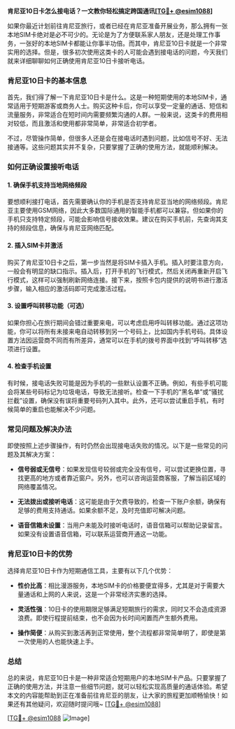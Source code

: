**肯尼亚10日卡怎么接电话？一文教你轻松搞定跨国通讯[[TG💪+ @esim1088](https://t.me/s/esim1088)]**

如果你最近计划前往肯尼亚旅行，或者已经在肯尼亚准备开展业务，那么拥有一张本地SIM卡绝对是必不可少的。无论是为了方便联系家人朋友，还是处理工作事务，一张好的本地SIM卡都能让你事半功倍。而其中，肯尼亚10日卡就是一个非常实用的选择。但是，很多初次使用这类卡的人可能会遇到接电话的问题，今天我们就来详细聊聊如何正确使用肯尼亚10日卡接听电话。

### 肯尼亚10日卡的基本信息

首先，我们得了解一下肯尼亚10日卡是什么。这是一种短期使用的本地SIM卡，通常适用于短期游客或商务人士。购买这种卡后，你可以享受一定量的通话、短信和流量服务，非常适合在短时间内需要频繁沟通的人群。一般来说，这类卡的费用相对较低，而且激活和使用都非常简单，非常适合初学者。

不过，尽管操作简单，但很多人还是会在接电话时遇到问题，比如信号不好、无法接通等。这些问题其实并不复杂，只要掌握了正确的使用方法，就能顺利解决。

### 如何正确设置接听电话

#### 1. 确保手机支持当地网络频段

要想顺利接打电话，首先需要确认你的手机是否支持肯尼亚当地的网络频段。肯尼亚主要使用GSM网络，因此大多数国际通用的智能手机都可以兼容。但如果你的手机只支持特定频段，可能会影响信号接收效果。建议在购买手机前，先查询其支持的频段信息，确保与肯尼亚网络匹配。

#### 2. 插入SIM卡并激活

购买了肯尼亚10日卡之后，第一步当然是将SIM卡插入手机。插入时要注意方向，一般会有明显的缺口指示。插入后，打开手机的飞行模式，然后关闭再重新开启飞行模式，这样可以强制刷新网络连接。接下来，按照卡包内提供的说明书进行激活步骤，输入相应的激活码即可完成激活过程。

#### 3. 设置呼叫转移功能（可选）

如果你担心在旅行期间会错过重要来电，可以考虑启用呼叫转移功能。通过这项功能，你可以将所有未接来电自动转移到另一个号码上，比如国内手机号码。具体设置方法因运营商不同而有所差异，通常可以在手机的拨号界面中找到“呼叫转移”选项进行设置。

#### 4. 检查手机设置

有时候，接电话失败可能是因为手机的一些默认设置不正确。例如，有些手机可能会将某些号码标记为垃圾电话，导致无法接听。检查一下手机的“黑名单”或“骚扰拦截”设置，确保没有误将重要号码列入其中。此外，还可以尝试重启手机，有时候简单的重启也能解决不少问题。

### 常见问题及解决办法

即使按照上述步骤操作，有时仍然会出现接电话失败的情况。以下是一些常见的问题及其解决方案：

- **信号弱或无信号**：如果发现信号较弱或完全没有信号，可以尝试更换位置，寻找更高的地方或者靠近窗户。另外，也可以咨询运营商客服，了解当前区域的网络覆盖情况。
  
- **无法拨出或接听电话**：这可能是由于欠费导致的，检查一下账户余额，确保有足够的费用支持通话。如果余额不足，及时充值即可解决问题。

- **语音信箱未设置**：当用户未能及时接听电话时，语音信箱可以帮助记录留言。如果没有设置语音信箱，可以联系运营商开通这一功能。

### 肯尼亚10日卡的优势

选择肯尼亚10日卡作为短期通信工具，主要有以下几个优势：

- **性价比高**：相比漫游服务，本地SIM卡的价格要便宜得多，尤其是对于需要大量通话和上网的人来说，这是一个非常经济实惠的选择。
  
- **灵活性强**：10日卡的使用期限足够满足短期旅行的需求，同时又不会造成资源浪费。即使行程提前结束，也不会因为长时间闲置而产生额外费用。

- **操作简便**：从购买到激活再到正常使用，整个流程都非常简单明了，即使是第一次使用的人也能快速上手。

### 总结

总的来说，肯尼亚10日卡是一种非常适合短期用户的本地SIM卡产品。只要掌握了正确的使用方法，并注意一些细节问题，就可以轻松实现高质量的通话体验。希望本文的内容能帮助到正在准备前往肯尼亚的朋友，让大家的旅程更加顺畅愉快！如果还有其他疑问，欢迎随时提问哦~ [[TG💪+ @esim1088](https://t.me/s/esim1088)]

[[TG💪+ @esim1088](https://t.me/s/esim1088) ![Image](https://i.postimg.cc/4NQfJmqS/Snipaste-2025-05-13-00-14-12.png)]